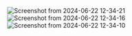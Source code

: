 ![Screenshot from 2024-06-22 12-34-21](https://github.com/mohitdamke/Crypocurrency-Clean-Code/assets/112572179/0702c2ab-88f2-4055-bbde-18d0dd3c6c3b)
![Screenshot from 2024-06-22 12-34-16](https://github.com/mohitdamke/Crypocurrency-Clean-Code/assets/112572179/0a41a38c-b465-4580-a4c1-fa21b4ffa813)
![Screenshot from 2024-06-22 12-34-10](https://github.com/mohitdamke/Crypocurrency-Clean-Code/assets/112572179/5ea04b26-1332-4194-a13c-0eba7b0a9ea7)
